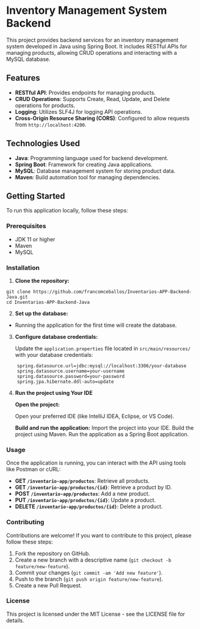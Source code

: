 # Inventory Management System Backend

This project provides backend services for an inventory management system developed in Java using Spring Boot. It includes RESTful APIs for managing products, allowing CRUD operations and interacting with a MySQL database.

## Features

-   **RESTful API**: Provides endpoints for managing products.
-   **CRUD Operations**: Supports Create, Read, Update, and Delete operations for products.
-   **Logging**: Utilizes SLF4J for logging API operations.
-   **Cross-Origin Resource Sharing (CORS)**: Configured to allow requests from `http://localhost:4200`.

## Technologies Used

-   **Java**: Programming language used for backend development.
-   **Spring Boot**: Framework for creating Java applications.
-   **MySQL**: Database management system for storing product data.
-   **Maven**: Build automation tool for managing dependencies.

## Getting Started

To run this application locally, follow these steps:

### Prerequisites

-   JDK 11 or higher
-   Maven
-   MySQL
    
   ### Installation

1.  **Clone the repository:**
   
```
git clone https://github.com/francomceballos/Inventarios-APP-Backend-Java.git
cd Inventarios-APP-Backend-Java
```
2. **Set up the database:**

 - Running the application for the first time will create the database.
   
3. **Configure database credentials:**

	Update the `application.properties` file located in `src/main/resources/` with your database credentials:
```
    spring.datasource.url=jdbc:mysql://localhost:3306/your-database 
    spring.datasource.username=your-username  
    spring.datasource.password=your-password 
    spring.jpa.hibernate.ddl-auto=update
```
    
4. **Run the project using Your IDE**

    **Open the project:**

    Open your preferred IDE (like IntelliJ IDEA, Eclipse, or VS Code).

    **Build and run the application:**
        Import the project into your IDE.
        Build the project using Maven.
        Run the application as a Spring Boot application.
   
### Usage

Once the application is running, you can interact with the API using tools like Postman or cURL:

-   **GET `/inventario-app/productos`**: Retrieve all products.
-   **GET `/inventario-app/productos/{id}`**: Retrieve a product by ID.
-   **POST `/inventario-app/productos`**: Add a new product.
-   **PUT `/inventario-app/productos/{id}`**: Update a product.
-   **DELETE `/inventario-app/productos/{id}`**: Delete a product.

### Contributing

Contributions are welcome! If you want to contribute to this project, please follow these steps:

1.  Fork the repository on GitHub.
2.  Create a new branch with a descriptive name (`git checkout -b feature/new-feature`).
3.  Commit your changes (`git commit -am 'Add new feature'`).
4.  Push to the branch (`git push origin feature/new-feature`).
5.  Create a new Pull Request.

### License

This project is licensed under the MIT License - see the LICENSE file for details.

